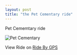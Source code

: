 ```yaml
---
layout: post
title: "the Pet Cementary ride"
---
```


Pet Cememtary ride

<img src="https://i.imgur.com/x04PLZml.jpg" alt="Pet Cementary">

<p>View Ride on <a href="https://ridewithgps.com/routes/34137529">Ride By GPS</a></p>